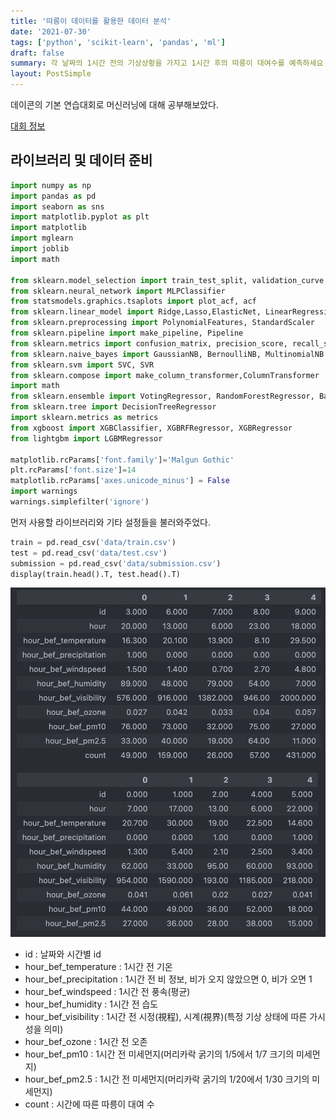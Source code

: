```yaml
---
title: '따릉이 데이터를 활용한 데이터 분석'
date: '2021-07-30'
tags: ['python', 'scikit-learn', 'pandas', 'ml']
draft: false
summary: 각 날짜의 1시간 전의 기상상황을 가지고 1시간 후의 따릉이 대여수를 예측하세요
layout: PostSimple
---
```


데이콘의 기본 연습대회로 머신러닝에 대해 공부해보았다.

[대회 정보](https://www.dacon.io/competitions/open/235576/overview/description)

## 라이브러리 및 데이터 준비

```python
import numpy as np
import pandas as pd
import seaborn as sns
import matplotlib.pyplot as plt
import matplotlib
import mglearn
import joblib
import math

from sklearn.model_selection import train_test_split, validation_curve, cross_val_score, GridSearchCV
from sklearn.neural_network import MLPClassifier
from statsmodels.graphics.tsaplots import plot_acf, acf
from sklearn.linear_model import Ridge,Lasso,ElasticNet, LinearRegression, SGDRegressor, LogisticRegression
from sklearn.preprocessing import PolynomialFeatures, StandardScaler
from sklearn.pipeline import make_pipeline, Pipeline
from sklearn.metrics import confusion_matrix, precision_score, recall_score, f1_score, roc_curve
from sklearn.naive_bayes import GaussianNB, BernoulliNB, MultinomialNB
from sklearn.svm import SVC, SVR
from sklearn.compose import make_column_transformer,ColumnTransformer
import math
from sklearn.ensemble import VotingRegressor, RandomForestRegressor, BaggingRegressor
from sklearn.tree import DecisionTreeRegressor
import sklearn.metrics as metrics
from xgboost import XGBClassifier, XGBRFRegressor, XGBRegressor
from lightgbm import LGBMRegressor

matplotlib.rcParams['font.family']='Malgun Gothic'
plt.rcParams['font.size']=14
matplotlib.rcParams['axes.unicode_minus'] = False
import warnings
warnings.simplefilter('ignore')
```

먼저 사용할 라이브러리와 기타 설정들을 불러와주었다.

```python
train = pd.read_csv('data/train.csv')
test = pd.read_csv('data/test.csv')
submission = pd.read_csv('data/submission.csv')
display(train.head().T, test.head().T)
```

![Alt text](https://github.com/chanwoong1/chanwoong1.github.io/blob/main/public/static/images/blog_posts/bicycle_predict/image01.png?raw=true)

- id : 날짜와 시간별 id
- hour_bef_temperature : 1시간 전 기온
- hour_bef_precipitation : 1시간 전 비 정보, 비가 오지 않았으면 0, 비가 오면 1
- hour_bef_windspeed : 1시간 전 풍속(평균)
- hour_bef_humidity : 1시간 전 습도
- hour_bef_visibility : 1시간 전 시정(視程), 시계(視界)(특정 기상 상태에 따른 가시성을 의미)
- hour_bef_ozone : 1시간 전 오존
- hour_bef_pm10 : 1시간 전 미세먼지(머리카락 굵기의 1/5에서 1/7 크기의 미세먼지)
- hour_bef_pm2.5 : 1시간 전 미세먼지(머리카락 굵기의 1/20에서 1/30 크기의 미세먼지)
- count : 시간에 따른 따릉이 대여 수
